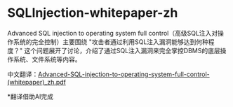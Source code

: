 # SQLInjection-whitepaper-zh

Advanced SQL injection to operating system full control（高级SQL注入对操作系统的完全控制）主要围绕 "攻击者通过利用SQL注入漏洞能够达到何种程度？" 这个问题展开了讨论，介绍了通过SQL注入漏洞来完全掌控DBMS的底层操作系统、文件系统等内容。

中文翻译：[Advanced-SQL-injection-to-operating-system-full-control-(whitepaper)_zh.pdf](https://github.com/slcsec/SQLInjection-whitepaper-zh/blob/main/Advanced-SQL-injection-to-operating-system-full-control-(whitepaper)_zh.pdf)

*翻译借助AI完成

